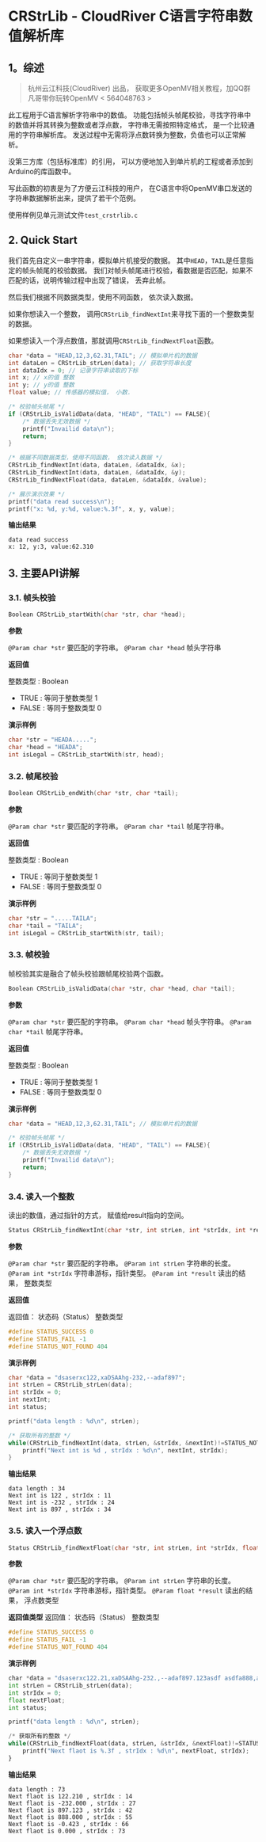 # CRStrLib - CloudRiver C语言字符串数值解析库

## 1。综述
>杭州云江科技(CloudRiver) 出品， 获取更多OpenMV相关教程，加QQ群 凡哥带你玩转OpenMV < 564048763 >


此工程用于C语言解析字符串中的数值。
功能包括帧头帧尾校验，寻找字符串中的数值并将其转换为整数或者浮点数， 字符串无需按照特定格式， 是一个比较通用的字符串解析库。
发送过程中无需将浮点数转换为整数，负值也可以正常解析。

没第三方库（包括标准库）的引用， 可以方便地加入到单片机的工程或者添加到Arduino的库函数中。

写此函数的初衷是为了方便云江科技的用户， 在C语言中将OpenMV串口发送的字符串数据解析出来，提供了若干个范例。



使用样例见单元测试文件`test_crstrlib.c`


## 2. Quick Start
我们首先自定义一串字符串，模拟单片机接受的数据。
其中`HEAD`，`TAIL`是任意指定的帧头帧尾的校验数据。
我们对帧头帧尾进行校验，看数据是否匹配，如果不匹配的话，说明传输过程中出现了错误， 丢弃此帧。

然后我们根据不同数据类型，使用不同函数， 依次读入数据。

如果你想读入一个整数， 调用`CRStrLib_findNextInt`来寻找下面的一个整数类型的数据。

如果想读入一个浮点数值，那就调用`CRStrLib_findNextFloat`函数。


```c
char *data = "HEAD,12,3,62.31,TAIL"; // 模拟单片机的数据
int dataLen = CRStrLib_strLen(data); // 获取字符串长度
int dataIdx = 0; // 记录字符串读取的下标
int x; // x的值 整数
int y; // y的值 整数
float value; // 传感器的模拟值， 小数.

/* 校验帧头帧尾 */
if (CRStrLib_isValidData(data, "HEAD", "TAIL") == FALSE){
    /* 数据丢失无效数据 */
    printf("Invailid data\n");
    return;
}

/* 根据不同数据类型，使用不同函数， 依次读入数据 */
CRStrLib_findNextInt(data, dataLen, &dataIdx, &x);
CRStrLib_findNextInt(data, dataLen, &dataIdx, &y);
CRStrLib_findNextFloat(data, dataLen, &dataIdx, &value);

/* 展示演示效果 */
printf("data read success\n");
printf("x: %d, y:%d, value:%.3f", x, y, value);
```

**输出结果**
```
data read success
x: 12, y:3, value:62.310
```

## 3. 主要API讲解

### 3.1. 帧头校验

```c
Boolean CRStrLib_startWith(char *str, char *head);
```
**参数**

`@Param char *str` 要匹配的字符串。
`@Param char *head` 帧头字符串

**返回值**

整数类型 : Boolean
* TRUE : 等同于整数类型 1
* FALSE :  等同于整数类型 0

**演示样例**

```c
char *str = "HEADA.....";
char *head = "HEADA";
int isLegal = CRStrLib_startWith(str, head);
```
### 3.2. 帧尾校验

```c
Boolean CRStrLib_endWith(char *str, char *tail);
```
**参数**

`@Param char *str` 要匹配的字符串。
`@Param char *tail` 帧尾字符串。

**返回值**

整数类型 : Boolean
* TRUE : 等同于整数类型 1
* FALSE :  等同于整数类型 0

**演示样例**

```c
char *str = ".....TAILA";
char *tail = "TAILA";
int isLegal = CRStrLib_startWith(str, tail);
```

### 3.3. 帧校验

帧校验其实是融合了帧头校验跟帧尾校验两个函数。

```c
Boolean CRStrLib_isValidData(char *str, char *head, char *tail);
```


**参数**

`@Param char *str` 要匹配的字符串。
`@Param char *head` 帧头字符串。
`@Param char *tail` 帧尾字符串。

**返回值**

整数类型 : Boolean
* TRUE : 等同于整数类型 1
* FALSE :  等同于整数类型 0

**演示样例**

```c
char *data = "HEAD,12,3,62.31,TAIL"; // 模拟单片机的数据

/* 校验帧头帧尾 */
if (CRStrLib_isValidData(data, "HEAD", "TAIL") == FALSE){
    /* 数据丢失无效数据 */
    printf("Invailid data\n");
    return;
}
```

### 3.4. 读入一个整数

读出的数值，通过指针的方式， 赋值给result指向的空间。

```c
Status CRStrLib_findNextInt(char *str, int strLen, int *strIdx, int *result);
```

**参数**

`@Param char *str` 要匹配的字符串。
`@Param int strLen` 字符串的长度。
`@Param int *strIdx` 字符串游标，指针类型。
`@Param int *result` 读出的结果， 整数类型

**返回值**

返回值： 状态码（Status） 整数类型

```c
#define STATUS_SUCCESS 0
#define STATUS_FAIL -1
#define STATUS_NOT_FOUND 404
```

**演示样例**
```c
char *data = "dsaserxc122,xaDSAAhg-232,--adaf897";
int strLen = CRStrLib_strLen(data);
int strIdx = 0;
int nextInt;
int status;

printf("data length : %d\n", strLen);

/* 获取所有的整数 */
while(CRStrLib_findNextInt(data, strLen, &strIdx, &nextInt)!=STATUS_NOT_FOUND){
    printf("Next int is %d , strIdx : %d\n", nextInt, strIdx);
}
```

**输出结果**

```
data length : 34
Next int is 122 , strIdx : 11
Next int is -232 , strIdx : 24
Next int is 897 , strIdx : 34
```
### 3.5. 读入一个浮点数

```c
Status CRStrLib_findNextFloat(char *str, int strLen, int *strIdx, float *result);
```

**参数**

`@Param char *str` 要匹配的字符串。
`@Param int strLen` 字符串的长度。
`@Param int *strIdx` 字符串游标，指针类型。
`@Param float *result` 读出的结果， 浮点数类型

**返回值类型**
返回值： 状态码（Status） 整数类型

```c
#define STATUS_SUCCESS 0
#define STATUS_FAIL -1
#define STATUS_NOT_FOUND 404
```

**演示样例**
```python
char *data = "dsaserxc122.21,xaDSAAhg-232.,--adaf897.123asdf asdfa888,asdf-0.423， 0.0";
int strLen = CRStrLib_strLen(data);
int strIdx = 0;
float nextFloat;
int status;

printf("data length : %d\n", strLen);

/* 获取所有的整数 */
while(CRStrLib_findNextFloat(data, strLen, &strIdx, &nextFloat)!=STATUS_NOT_FOUND){
    printf("Next flaot is %.3f , strIdx : %d\n", nextFloat, strIdx);
}
```

**输出结果**

```
data length : 73
Next flaot is 122.210 , strIdx : 14
Next flaot is -232.000 , strIdx : 27
Next flaot is 897.123 , strIdx : 42
Next flaot is 888.000 , strIdx : 55
Next flaot is -0.423 , strIdx : 66
Next flaot is 0.000 , strIdx : 73
```